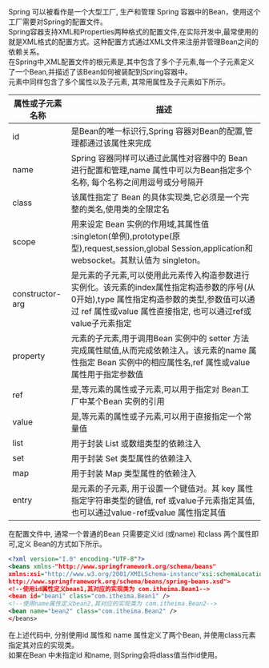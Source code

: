 Spring 可以被看作是一个大型工厂, 生产和管理 Spring 容器中的Bean，使用这个工厂需要对Spring的配置文件。  
Spring容器支持XML和Properties两种格式的配置文件,在实际开发中,最常使用的就是XML格式的配置方式。这种配置方式通过XML文件来注册并管理Bean之间的依赖关系。  
在Spring中,XML配置文件的根元素是<beans>,其中包含了多个<bean>子元素,每一个子元素定义了一个Bean,并描述了该Bean如何被装配到Spring容器中。  
<bean>元素中同样包含了多个属性以及子元素, 其常用属性及子元素如下所示。
  
属性或子元素名称 | 描述
---|---
id | 是Bean的唯一标识行,Spring 容器对Bean的配置,管理都通过该属性来完成
name | Spring 容器同样可以通过此属性对容器中的 Bean 进行配置和管理,name 属性中可以为Bean指定多个名称, 每个名称之间用逗号或分号隔开
class | 该属性指定了 Bean 的具体实现类,它必须是一个完整的类名,使用类的全限定名
scope | 用来设定 Bean 实例的作用域,其属性值 :singleton(单例),prototype(原型),request,session,global Session,application和websocket。其默认值为 singleton。
constructor-arg | 是<bean>元素的子元素,可以使用此元素传入构造参数进行实例化。该元素的index属性指定构造参数的序号(从0开始),type 属性指定构造参数的类型,参数值可以通过 ref 属性或value 属性直接指定, 也可以通过ref或value子元素指定
property | <bean>元素的子元素,用于调用Bean 实例中的 setter 方法完成属性赋值,从而完成依赖注入。该元素的name 属性指定 Bean 实例中的相应属性名,ref 属性或value 属性用于指定参数值
ref | 是<property>,<constructor-arg>等元素的属性或子元素,可以用于指定对 Bean工厂中某个Bean 实例的引用
value | 是<property>,<constructor-arg>等元素的属性或子元素,可以用于直接指定一个常量值
list | 用于封装 List 或数组类型的依赖注入
set | 用于封装 Set 类型属性的依赖注入
map | 用于封装 Map 类型属性的依赖注入
entry | 是<map>元素的子元素, 用于设置一个键值对。其 key 属性指定字符串类型的键值, ref 或value子元素指定其值, 也可以通过value-ref或value 属性指定其值


在配置文件中, 通常一个普通的Bean 只需要定义id (或name) 和class 两个属性即可,定义 Bean的方式如下所示。
```xml
<?xml version="I.0" encoding-"UTF-8"?>
<beans xmlns-"http://www.springframework.org/schema/beans"
xmlns:xsi="http://www.w3.org/2001/XMILSchema-instance"xsi:schemaLocation-"http://www.springframework.org/schema/beans
http://www.springframework.org/schema/beans/spring-beans.xsd">
<!--使用id属性定义bean1,其对应的实现类为 com.itheima.Bean1-->
<bean id="bean1" class="com.itheima.Bean1" />
<!--使用name属性定义bean2,其对应的实现类为 com.itheima.Bean2-->
<bean name="bean2" class="com.itheima.Bean2" />
</beans>
```
在上述代码中, 分别使用id 属性和 name 属性定义了两个Bean, 并使用class元素指定其对应的实现类。  
如果在Bean 中未指定id 和name, 则Spring会将dlass值当作id使用。

